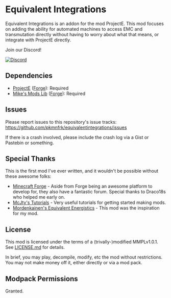 # Equivalent Integrations

Equivalent Integrations is an addon for the mod ProjectE. This mod focuses on adding the ability for automated machines
to access EMC and transmutation directly without having to worry about what that means, or integrate with ProjectE
directly.

Join our Discord! 

[![Discord](https://img.shields.io/discord/501821606062981121.svg?style=plastic&logo=discord)](https://discord.gg/S254Nuh)

## Dependencies
 * [ProjectE](https://github.com/sinkillerj/ProjectE) ([Forge](https://minecraft.curseforge.com/projects/projecte)): Required
 * [Mike's Mods Lib](https://github.com/pkmnfrk/mikesmodslib) ([Forge](https://minecraft.curseforge.com/projects/mikes-mods-library)): Required

## Issues

Please report issues to this repository's issue tracks: https://github.com/pkmnfrk/equivalentintegrations/issues

If there is a crash involved, please include the crash log via a Gist or Pastebin or something.

## Special Thanks

This is the first mod I've ever written, and it wouldn't be possible without these awesome folks:

 * [Minecraft Forge](https://minecraftforge.net) - Aside from Forge being an awesome platform to develop for, they also
 have a fantastic forum. Special thanks to Draco18s who helped me early on.
 * [McJty's Tutorials](https://wiki.mcjty.eu/modding/index.php?title=Main_Page) - Very useful tutorials for getting
 started making mods.
 * [Mordenkainen's Equivalent Energistics](https://github.com/Mordenkainen/EquivalentEnergistics) - This mod was the
 inspiration for my mod.
 
 ## License
 
 This mod is licensed under the terms of a (trivally-)modified MMPLv1.0.1. See [LICENSE.md](LICENSE.md) for details.
 
 In brief, you may play, decompile, modify, etc the mod without restrictions. You may not make money off it, either
 directly or via a mod pack.
 
 ## Modpack Permissions
 
 Granted.